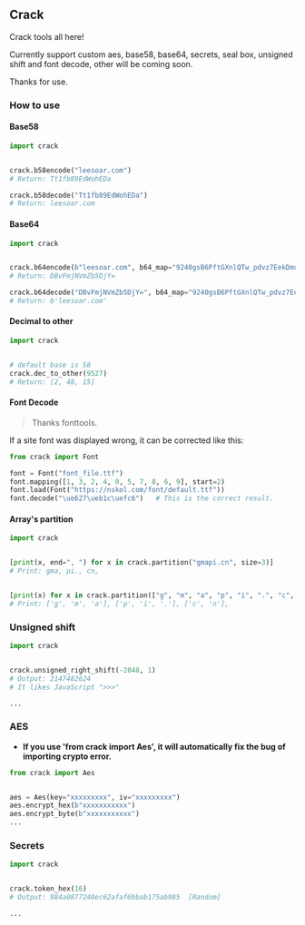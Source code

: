 ## Crack

Crack tools all here!

Currently support custom aes, base58, base64, secrets, seal box, unsigned shift and font decode, other will be coming soon.

Thanks for use.


### How to use
#### Base58
```python
import crack


crack.b58encode("leesoar.com")
# Return: Tt1fb89EdWohEDa

crack.b58decode("Tt1fb89EdWohEDa")
# Return: leesoar.com
```


#### Base64
```python
import crack


crack.b64encode(b"leesoar.com", b64_map="9240gsB6PftGXnlQTw_pdvz7EekDmuAWCVZ5UF-MSK1IHOchoaxqYyj8Jb3LrNiR")
# Return: DBvFmjNVmZb5DjY=

crack.b64decode("DBvFmjNVmZb5DjY=", b64_map="9240gsB6PftGXnlQTw_pdvz7EekDmuAWCVZ5UF-MSK1IHOchoaxqYyj8Jb3LrNiR")
# Return: b'leesoar.com'
```


#### Decimal to other
```python
import crack


# default base is 58
crack.dec_to_other(9527)
# Return: [2, 48, 15]
```


#### Font Decode
> Thanks fonttools.

If a site font was displayed wrong, it can be corrected like this: 
```python
from crack import Font

font = Font("font_file.ttf")
font.mapping([1, 3, 2, 4, 0, 5, 7, 8, 6, 9], start=2)
font.load(Font("https://nskol.com/font/default.ttf"))
font.decode("\ue627\ueb1c\uefc6")   # This is the correct result.
```


#### Array's partition
```python
import crack


[print(x, end=", ") for x in crack.partition("gmapi.cn", size=3)]
# Print: gma, pi., cn, 


[print(x) for x in crack.partition(["g", "m", "a", "p", "i", ".", "c", "n"], size=3)]
# Print: ['g', 'm', 'a'], ['p', 'i', '.'], ['c', 'n'], 
```

### Unsigned shift
```python
import crack


crack.unsigned_right_shift(-2048, 1)
# Output: 2147482624
# It likes JavaScript ">>>"

...

```


### AES
* **If you use 'from crack import Aes', it will automatically fix the bug of importing crypto error.**
```python
from crack import Aes


aes = Aes(key="xxxxxxxxx", iv="xxxxxxxxx")
aes.encrypt_hex(b"xxxxxxxxxxx")
aes.encrypt_byte(b"xxxxxxxxxxx")
...

```



### Secrets
```python
import crack


crack.token_hex(16)
# Output: 984a0877240ec62afaf6bbab175ab985  [Random]

...

```